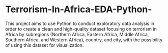 # Terrorism-In-Africa-EDA-Python-
This project aims to use Python to conduct exploratory data analysis in order to create a clean and high-quality dataset focusing on terrorism in Africa by subregions (Northern Africa, Eastern Africa, Middle Africa, Southern Africa, and Western Africa), country, and city, with the possibility of using this dataset for visualization.
